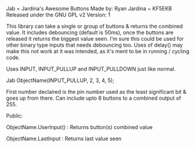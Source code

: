 Jab = Jardina's Awesome Buttons
Made by: Ryan Jardina ~ KF5EKB
Released under the GNU GPL v2
Version: 1

This library can take a single or group of buttons & returns the combined
value. It includes debouncing (default is 50ms), once the buttons are released
it returns the biggest value seen. I'm sure this could be used for other binary
type inputs that needs debouncing too. Uses of delay() may make this not work
at it was intended, as it's ment to be in running / cycling code.

Uses INPUT, INPUT_PULLUP and INPUT_PULLDOWN just like normal.

Jab ObjectName(INPUT_PULLUP, 2, 3, 4, 5);

First number declaired is the pin number used as the least significant bit &
goes up from there. Can include upto 8 buttons to a combined output of 255.

Public:

ObjectName.UserInput() : Returns button(s) combined value

ObjectName.LastInput : Returns last value seen
